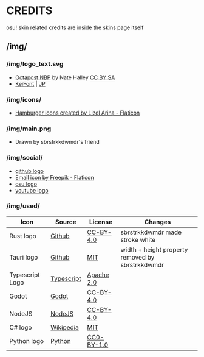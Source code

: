 # CREDITS

osu! skin related credits are inside the skins page itself

## /img/

### /img/logo_text.svg

-   [Octapost NBP](https://online-fonts.com/fonts/octapost-nbp) by Nate Halley [CC BY SA](https://creativecommons.org/licenses/by-sa/4.0/deed.en)
-   [KeiFont](https://www.freejapanesefont.com/kei-font-download/) | [JP](https://font.sumomo.ne.jp/font_1.html)

### /img/icons/

-   [Hamburger icons created by Lizel Arina - Flaticon](https://www.flaticon.com/free-icon/hamburger_7710488?term=hamburger&page=1&position=2&origin=search&related_id=7710488)

### /img/main.png

-   Drawn by sbrstrkkdwmdr's friend

### /img/social/

-   [github logo](https://github.com/logos)
-   [Email icon by Freepik - Flaticon](https://www.flaticon.com/free-icon/email_542638?term=mail&page=1&position=4&origin=search&related_id=542638)
-   [osu logo](https://osu.ppy.sh/wiki/en/Brand_identity_guidelines)
-   [youtube logo](https://www.youtube.com/intl/ALL_au/howyoutubeworks/resources/brand-resources/#logos-icons-and-colors)

### /img/used/

| Icon            | Source                                                                                                                         | License                                                                      | Changes                         |
| --------------- | ------------------------------------------------------------------------------------------------------------------------------ | ---------------------------------------------------------------------------- | ------------------------------- |
| Rust logo       | [Github](https://github.com/rust-lang/rust-artwork/blob/master/logo/rust-logo-blk.svg)                                         | [CC-BY-4.0](https://creativecommons.org/licenses/by/4.0/)                    | sbrstrkkdwmdr made stroke white               |
| Tauri logo      | [Github](https://github.com/tauri-apps/tauri-docs/blob/b1cdfa9d7c6d0b17dae60a90266ddced40a7b384/static/img/TAURI_LOGOPACK.zip) | [MIT](https://github.com/tauri-apps/tauri-docs/blob/v2/LICENSE)              | width + height property removed by sbrstrkkdwmdr |
| Typescript Logo | [Typescript](https://www.typescriptlang.org/branding/)                                                                         | [Apache 2.0](https://github.com/microsoft/TypeScript/blob/main/LICENSE.txt)  |                                 |
| Godot           | [Godot](https://godotengine.org/press/)                                                                                        | [CC-BY-4.0](https://github.com/godotengine/godot-design/blob/master/LICENSE) |                                 |
| NodeJS          | [NodeJS](https://nodejs.org/en/about/branding)                                                                                 | [CC-BY-4.0](https://creativecommons.org/licenses/by/4.0/)                    |
| C# logo         | [Wikipedia](<https://en.wikipedia.org/wiki/C_Sharp_(programming_language)#/media/File:C_Sharp_Logo_2023.svg>)                  | [MIT](https://github.com/dotnet/vscode-csharp/blob/main/LICENSE.txt)         |                                 |
| Python logo     | [Python](<https://www.python.org/community/logos/>)                                                                            | [CC0-BY-1.0](https://creativecommons.org/publicdomain/zero/1.0/)